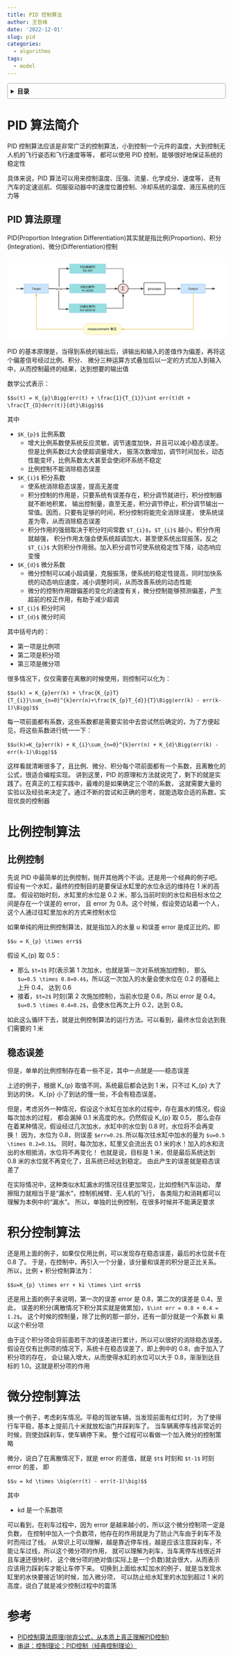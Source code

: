 ```yaml
---
title: PID 控制算法
author: 王哲峰
date: '2022-12-01'
slug: pid
categories:
  - algorithms
tags:
  - model
---
```


<style>
details {
    border: 1px solid #aaa;
    border-radius: 4px;
    padding: .5em .5em 0;
}
summary {
    font-weight: bold;
    margin: -.5em -.5em 0;
    padding: .5em;
}
details[open] {
    padding: .5em;
}
details[open] summary {
    border-bottom: 1px solid #aaa;
    margin-bottom: .5em;
}
img {
    pointer-events: none;
}
</style>

<details><summary>目录</summary><p>

- [PID 算法简介](#pid-算法简介)
  - [PID 算法原理](#pid-算法原理)
- [比例控制算法](#比例控制算法)
  - [比例控制](#比例控制)
  - [稳态误差](#稳态误差)
- [积分控制算法](#积分控制算法)
- [微分控制算法](#微分控制算法)
- [参考](#参考)
</p></details><p></p>

# PID 算法简介

PID 控制算法应该是非常广泛的控制算法，小到控制一个元件的温度，大到控制无人机的飞行姿态和飞行速度等等，
都可以使用 PID 控制，能够很好地保证系统的稳定性

具体来说，PID 算法可以用来控制温度、压强、流量、化学成分、速度等，
还有汽车的定速巡航、伺服驱动器中的速度位置控制、冷却系统的温度、液压系统的压力等

## PID 算法原理

PID(Proportion Integration Differentiation)其实就是指比例(Proportion)、积分(Integration)、微分(Differentiation)控制

![img](images/pid.png)

PID 的基本原理是，当得到系统的输出后，讲输出和输入的差值作为偏差，再将这个偏差信号经过比例、积分、
微分三种运算方式叠加后以一定的方式加入到输入中，从而控制最终的结果，达到想要的输出值

数学公式表示：

`$$u(t) = K_{p}\Bigg(err(t) + \frac{1}{T_{1}}\int err(t)dt + \frac{T_{D}derr(t)}{dt}\Bigg)$$`

其中

* `$K_{p}$` 比例系数
    - 增大比例系数使系统反应灵敏，调节速度加快，并且可以减小稳态误差。但是比例系数过大会使超调量增大，
      振荡次数增加，调节时间加长，动态性能变坏，比例系数太大甚至会使闭环系统不稳定
    - 比例控制不能消除稳态误差
* `$K_{i}$` 积分系数
    - 使系统消除稳态误差，提高无差度
    - 积分控制的作用是，只要系统有误差存在，积分调节就进行，积分控制器就不断地积累，
      输出控制量，直至无差，积分调节停止，积分调节输出一常值。因而，只要有足够的时间，积分控制将能完全消除误差，
      使系统误差为零，从而消除稳态误差
    - 积分作用的强弱取决于积分时间常数 `$T_{i}$`，`$T_{i}$` 越小，积分作用就越强，
      积分作用太强会使系统超调加大，甚至使系统出现振荡，反之 `$T_{i}$` 大则积分作用弱。加入积分调节可使系统稳定性下降，动态响应变慢
* `$K_{d}$` 微分系数
    - 微分控制可以减小超调量，克服振荡，使系统的稳定性提高，同时加快系统的动态响应速度，减小调整时间，从而改善系统的动态性能
    - 微分的控制作用跟偏差的变化的速度有关，微分控制能够预测偏差，产生超前的校正作用，有助于减少超调
* `$T_{i}$` 积分时间
* `$T_{d}$` 微分时间

其中括号内的：

* 第一项是比例项
* 第二项是积分项
* 第三项是微分项

很多情况下，仅仅需要在离散的时候使用，则控制可以化为：

`$$u(k) = K_{p}err(k) + \frac{K_{p}T}{T_{i}}\sum_{n=0}^{k}err(n)+\frac{K_{p}T_{d}}{T}\Bigg(err(k) - err(k-1)\Bigg)$$`

每一项前面都有系数，这些系数都是需要实验中去尝试然后确定的，为了方便起见，将这些系数进行统一一下：

`$$u(k)=K_{p}err(k) + K_{i}\sum_{n=0}^{k}err(n) + K_{d}\Bigg(err(k) - err(k-1)\Bigg)$$`

这样看就清晰很多了，且比例、微分、积分每个项前面都有一个系数，且离散化的公式，很适合编程实现。
讲到这里，PID 的原理和方法就说完了，剩下的就是实践了。在真正的工程实践中，最难的是如果确定三个项的系数，
这就需要大量的实验以及经验来决定了。通过不断的尝试和正确的思考，就能选取合适的系数，实现优良的控制器

# 比例控制算法

## 比例控制

先说 PID 中最简单的比例控制，抛开其他两个不谈。还是用一个经典的例子吧。
假设有一个水缸，最终的控制目的是要保证水缸里的水位永远的维持在 1 米的高度。
假设初始时刻，水缸里的水位是 0.2 米，那么当前时刻的水位和目标水位之间是存在一个误差的 error，
且 error 为 0.8。这个时候，假设旁边站着一个人，这个人通过往缸里加水的方式来控制水位

如果单纯的用比例控制算法，就是指加入的水量 u 和误差 error 是成正比的。即

`$$u = K_{p} \times err$$`

假设 K_{p} 取 0.5：

* 那么 `$t=1$` 时(表示第 1 次加水，也就是第一次对系统施加控制)，
  那么 `$u=0.5 \times 0.8=0.4$`，所以这一次加入的水量会使水位在 0.2 的基础上上升 0.4，
  达到 0.6
* 接着，`$t=2$` 时刻(第 2 次施加控制)，当前水位是 0.6，所以 error 是 0.4。
  `$u=0.5 \times 0.4=0.2$`，会使水位再次上升 0.2，达到 0.8。

如此这么循环下去，就是比例控制算法的运行方法。可以看到，最终水位会达到我们需要的 1 米

## 稳态误差

但是，单单的比例控制存在着一些不足，其中一点就是——稳态误差

上述的例子，根据 K_{p} 取值不同，系统最后都会达到 1 米，只不过 K_{p} 大了到达的快，
K_{p} 小了到达的慢一些，不会有稳态误差。

但是，考虑另外一种情况，假设这个水缸在加水的过程中，存在漏水的情况，假设每次加水的过程，
都会漏掉 0.1 米高度的水。仍然假设 K_{p} 取 0.5，
那么会存在着某种情况，假设经过几次加水，水缸中的水位到 0.8 时，水位将不会再变换！
因为，水位为 0.8，则误差 `$err=0.2$`. 所以每次往水缸中加水的量为 `$u=0.5 \times 0.2=0.1$`。
同时，每次加水，缸里又会流出去 0.1 米的水！加入的水和流出的水相抵消，水位将不再变化！
也就是说，目标是 1 米，但是最后系统达到 0.8 米的水位就不再变化了，且系统已经达到稳定。
由此产生的误差就是稳态误差了

在实际情况中，这种类似水缸漏水的情况往往更加常见，比如控制汽车运动，
摩擦阻力就相当于是“漏水”，控制机械臂、无人机的飞行，
各类阻力和消耗都可以理解为本例中的“漏水”。
所以，单独的比例控制，在很多时候并不能满足要求

# 积分控制算法

还是用上面的例子，如果仅仅用比例，可以发现存在稳态误差，最后的水位就卡在 0.8 了。
于是，在控制中，再引入一个分量，该分量和误差的积分是正比关系。
所以，比例 + 积分控制算法为：

`$$u=K_{p} \times err + ki \times \int err$$`

还是用上面的例子来说明，第一次的误差 error 是 0.8，第二次的误差是 0.4，至此，
误差的积分(离散情况下积分其实就是做累加)，`$\int err = 0.8 + 0.4 = 1.2$`。
这个时候的控制量，除了比例的那一部分，还有一部分就是一个系数 ki 乘以这个积分项

由于这个积分项会将前面若干次的误差进行累计，所以可以很好的消除稳态误差。
假设在仅有比例项的情况下，系统卡在稳态误差了，即上例中的 0.8，由于加入了积分项的存在，
会让输入增大，从而使得水缸的水位可以大于 0.8，渐渐到达目标的 1.0。这就是积分项的作用

# 微分控制算法

换一个例子，考虑刹车情况。平稳的驾驶车辆，当发现前面有红灯时，
为了使得行车平稳，基本上提前几十米就放松油门并踩刹车了。
当车辆离停车线非常近的时候，则使劲踩刹车，使车辆停下来。
整个过程可以看做一个加入微分的控制策略

微分，说白了在离散情况下，就是 error 的差值，就是 `$t$` 时刻和 `$t-1$` 时刻 error 的差，
即 

`$$u = kd \times \big(err(t) - err(t-1)\big)$$`

其中

* kd 是一个系数项

可以看到，在刹车过程中，因为 error 是越来越小的，所以这个微分控制项一定是负数，
在控制中加入一个负数项，他存在的作用就是为了防止汽车由于刹车不及时而闯过了线。
从常识上可以理解，越是靠近停车线，越是应该注意踩刹车，不能让车过线，所以这个微分项的作用，
就可以理解为刹车，当车离停车线很近并且车速还很快时，
这个微分项的绝对值(实际上是一个负数)就会很大，从而表示应该用力踩刹车才能让车停下来。
切换到上面给水缸加水的例子，就是当发现水缸里的水快要接近1的时候，加入微分项，
可以防止给水缸里的水加到超过 1 米的高度，说白了就是减少控制过程中的震荡



# 参考

* [PID控制算法原理(抛弃公式，从本质上真正理解PID控制)](https://zhuanlan.zhihu.com/p/39573490)
* [串讲：控制理论：PID控制（经典控制理论）](https://zhuanlan.zhihu.com/p/147800110)

